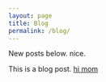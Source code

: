 ```yaml
---
layout: page
title: Blog
permalink: /blog/
---
```


New posts below. nice.


This is a blog post.
[hi mom](https://dingusxmcgee.github.io/blog/2023-03-17-hi-mom.md)